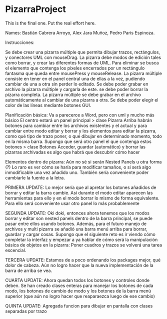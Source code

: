 # PizarraProject
This is the final one. Put the real effort here.

Names: Bastián Cabrera Arroyo, Alex Jara Muñoz, Pedro Paris Espinoza. 

Instrucciones:

Se debe crear una pizarra múltiple que permita dibujar trazos, rectángulos, 
y conectores UML con mouseDrag. La pizarra debe modos de edición tales 
como borrar, y crear las diferentes formas de UML. Para eliminar se busca 
el elemento que contenga los pixeles encerrados por un rectángulo 
fantasma que queda entre mousePress y mouseRelease. La pizarra 
múltiple consiste en tener en el panel central una de ellas a la vez, 
pudiendo cambiar de una a otra sin perder lo editado. Se debe poder 
grabar en archivo la pizarra múltiple y cargarla de este. se debe poder 
borrar la pizarra completa. La pizarra múltiple se debe grabar en el archivo 
automáticamente al cambiar de una pizarra a otra. Se debe poder elegir el 
color de las líneas mediante botones GUI. 

Planificación básica:
Va a parecerce a Word, pero con uml y mucho más básico
El centro estará un panel principal > clase Pizarra
Arriba habrán botones para cambiar entre los archivos existentes y el actual y para cambiar entre modo editar y borrar y los elementos para editar la pizarra, como qué tipo de trazo poner, o qué dibujar en determinado momento, todo en la misma barra.
Supongo que será otro panel el que contenga estos botones > clase Botones
Acceder, guardar (automático) y borrar las pizarras archivadas es algo que habrá que descubrir cómo hacer

Elementos dentro de pizarra: Aún no sé si serán Nested Panels u otra forma (?) Lo raro es ver cómo se haría para modificar tamaños, o si será algo inmodificable una vez añadido uno. También sería conveniente poder cambiarle la fuente a la letra. 

PRIMERA UPDATE: Lo mejor sería que al apretar los botones añadidos de borrar y editar la barra cambie. Así durante el modo editar aparecen las herramientas para ello y en el modo borrar lo mismo de forma equivalente. Para ello será conveniente usar otro panel lo más probablemente

SEGUNDA UPDATE: Oki doki, entonces ahora tenemos que los modos borrar y editar son nested panels dentro de la barra principal, se puede pasar entre ellos usando botones. Además, para el futuro manejo de archivos y multi pizarra se añadió una barra menú arriba para borrar, guardar y cargar cosas. Supongo que el siguiente reto es ir viendo cómo completar la interfaz y empezar a ya hablar de cómo será la manipulación básica de objetos en la pizarra: Poner cuadros y trazos se volverá una tarea escencial. 

TERCERA UPDATE: Estamos de a poco ordenando los packages mejor, qué dolor de cabeza. Aún no logro hacer que la nueva implementación de la barra de arriba se vea.

CUARTA UPDATE: Ahora quedan todos los botones y controles donde deben. Se han creado clases enteras para manejar los botones de cada modo, los botones de cambio de modo y los botones de la barra menú superior (que aún no logro hacer que reaparaezca luego de ese cambio)

QUINTA UPDATE: Agregada funcion para dibujar en pantalla con clases separadas por trazo
